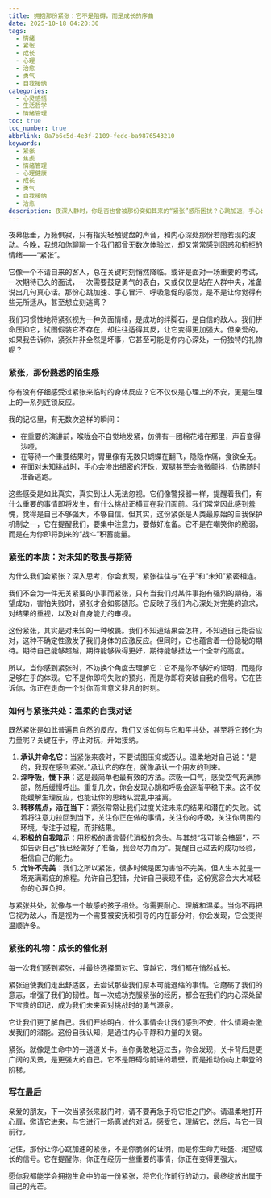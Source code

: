 ```yaml
---
title: 拥抱那份紧张：它不是阻碍，而是成长的序曲
date: 2025-10-18 04:20:30
tags:
  - 情绪
  - 紧张
  - 成长
  - 心理
  - 治愈
  - 勇气
  - 自我接纳
categories:
  - 心灵感悟
  - 生活哲学
  - 情绪管理
toc: true
toc_number: true
abbrlink: 8a7b6c5d-4e3f-2109-fedc-ba9876543210
keywords:
  - 紧张
  - 焦虑
  - 情绪管理
  - 心理健康
  - 成长
  - 勇气
  - 自我接纳
  - 治愈
description: 夜深人静时，你是否也曾被那份突如其来的“紧张”感所困扰？心跳加速，手心出汗，思绪纷乱……我们常常试图逃避它，却忘了，这份紧张或许并非敌人，而是我们内心深处对未知、对挑战的敬畏与期待。这篇文章将带你温柔地审视紧张，理解它的本质，学会与它共处，并最终发现，它其实是生命中一份独特的礼物，是推动我们走向更广阔天地的序曲。
---
```


夜幕低垂，万籁俱寂，只有指尖轻触键盘的声音，和内心深处那份若隐若现的波动。今晚，我想和你聊聊一个我们都曾无数次体验过，却又常常感到困惑和抗拒的情绪——“紧张”。

它像一个不请自来的客人，总在关键时刻悄然降临。或许是面对一场重要的考试，一次期待已久的面试，一次需要鼓足勇气的表白，又或仅仅是站在人群中央，准备说出几句真心话。那份心跳加速、手心冒汗、呼吸急促的感觉，是不是让你觉得有些无所适从，甚至想立刻逃离？

我们习惯性地将紧张视为一种负面情绪，是成功的绊脚石，是自信的敌人。我们拼命压抑它，试图假装它不存在，却往往适得其反，让它变得更加强大。但亲爱的，如果我告诉你，紧张并非全然是坏事，它甚至可能是你内心深处，一份独特的礼物呢？

### 紧张，那份熟悉的陌生感

你有没有仔细感受过紧张来临时的身体反应？它不仅仅是心理上的不安，更是生理上的一系列连锁反应。

我的记忆里，有无数次这样的瞬间：
*   在重要的演讲前，喉咙会不自觉地发紧，仿佛有一团棉花堵在那里，声音变得沙哑。
*   在等待一个重要结果时，胃里像有无数只蝴蝶在翻飞，隐隐作痛，食欲全无。
*   在面对未知挑战时，手心会渗出细密的汗珠，双腿甚至会微微颤抖，仿佛随时准备逃跑。

这些感受是如此真实，真实到让人无法忽视。它们像警报器一样，提醒着我们，有什么重要的事情即将发生，有什么挑战正横亘在我们面前。我们常常因此感到羞愧，觉得是自己不够强大，不够自信。但其实，这份紧张是人类最原始的自我保护机制之一，它在提醒我们，要集中注意力，要做好准备。它不是在嘲笑你的脆弱，而是在为你即将到来的“战斗”积蓄能量。

### 紧张的本质：对未知的敬畏与期待

为什么我们会紧张？深入思考，你会发现，紧张往往与“在乎”和“未知”紧密相连。

我们不会为一件无关紧要的小事而紧张，只有当我们对某件事抱有强烈的期待，渴望成功，害怕失败时，紧张才会如影随形。它反映了我们内心深处对完美的追求，对结果的重视，以及对自身能力的审视。

这份紧张，其实是对未知的一种敬畏。我们不知道结果会怎样，不知道自己能否应对，这种不确定性激发了我们身体的应激反应。但同时，它也蕴含着一份隐秘的期待。期待自己能够超越，期待能够做得更好，期待能够抵达一个全新的高度。

所以，当你感到紧张时，不妨换个角度去理解它：它不是你不够好的证明，而是你足够在乎的体现。它不是你即将失败的预兆，而是你即将突破自我的信号。它在告诉你，你正在走向一个对你而言意义非凡的时刻。

### 如何与紧张共处：温柔的自我对话

既然紧张是如此普遍且自然的反应，我们又该如何与它和平共处，甚至将它转化为力量呢？关键在于，停止对抗，开始接纳。

1.  **承认并命名它**：当紧张来袭时，不要试图压抑或否认。温柔地对自己说：“是的，我现在感到紧张。”承认它的存在，就像承认一个朋友的到来。
2.  **深呼吸，慢下来**：这是最简单也最有效的方法。深吸一口气，感受空气充满肺部，然后缓慢呼出。重复几次，你会发现心跳和呼吸会逐渐平稳下来。这不仅能缓解生理反应，也能让你的思绪从混乱中抽离。
3.  **转移焦点，活在当下**：紧张常常让我们过度关注未来的结果和潜在的失败。试着将注意力拉回到当下，关注你正在做的事情，关注你的呼吸，关注你周围的环境。专注于过程，而非结果。
4.  **积极的自我暗示**：用积极的语言替代消极的念头。与其想“我可能会搞砸”，不如告诉自己“我已经做好了准备，我会尽力而为”。提醒自己过去的成功经验，相信自己的能力。
5.  **允许不完美**：我们之所以紧张，很多时候是因为害怕不完美。但人生本就是一场充满瑕疵的旅程。允许自己犯错，允许自己表现不佳，这份宽容会大大减轻你的心理负担。

与紧张共处，就像与一个敏感的孩子相处。你需要耐心、理解和温柔。当你不再把它视为敌人，而是视为一个需要被安抚和引导的内在部分时，你会发现，它会变得温顺许多。

### 紧张的礼物：成长的催化剂

每一次我们感到紧张，并最终选择面对它、穿越它，我们都在悄然成长。

紧张迫使我们走出舒适区，去尝试那些我们原本可能退缩的事情。它磨砺了我们的意志，增强了我们的韧性。每一次成功克服紧张的经历，都会在我们的内心深处留下宝贵的印记，成为我们未来面对挑战时的勇气源泉。

它让我们更了解自己。我们开始明白，什么事情会让我们感到不安，什么情境会激发我们的潜能。这份自我认知，是通往内心平静和力量的关键。

紧张，就像是生命中的一道道关卡。当你勇敢地迈过去，你会发现，关卡背后是更广阔的风景，是更强大的自己。它不是阻碍你前进的墙壁，而是推动你向上攀登的阶梯。

### 写在最后

亲爱的朋友，下一次当紧张来敲门时，请不要再急于将它拒之门外。请温柔地打开心扉，邀请它进来，与它进行一场真诚的对话。感受它，理解它，然后，与它一同前行。

记住，那份让你心跳加速的紧张，不是你脆弱的证明，而是你生命力旺盛、渴望成长的信号。它在提醒你，你正在经历一些重要的事情，你正在变得更强大。

愿你我都能学会拥抱生命中的每一份紧张，将它化作前行的动力，最终绽放出属于自己的光芒。